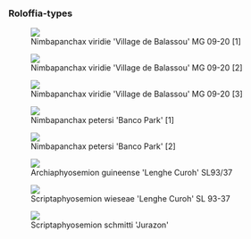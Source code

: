 ### Roloffia-types

<figure>
  <img src="https://thekillifish.net/index_ATTACHMENTS/20210302-DSC_4852-Nimbapanchax_Enhanced-NR.jpg" />
  <figcaption>Nimbapanchax viridie 'Village de Balassou' MG 09-20 [1]</figcaption>
</figure>

<figure>
  <img src="https://thekillifish.net/index_ATTACHMENTS/Nimbapanchax_viridis_village_de_Balassou_MG_09-20-DSC_4899.jpg" />
  <figcaption>Nimbapanchax viridie 'Village de Balassou' MG 09-20 [2]</figcaption>
</figure>

<figure>
  <img src="https://thekillifish.net/index_ATTACHMENTS/Nimbapanchax_viridis_village_de_Balassou_MG_09-20-DSC_4960.jpg" />
  <figcaption>Nimbapanchax viridie 'Village de Balassou' MG 09-20 [3]</figcaption>
</figure>

<figure>
  <img src="https://thekillifish.net/index_ATTACHMENTS/Nimbapanchax_petersi_Banco_park_DSC_3335_BEST.jpg" />
  <figcaption>Nimbapanchax petersi 'Banco Park' [1]</figcaption>
</figure>

<figure>
  <img src="https://thekillifish.net/index_ATTACHMENTS/Nimbapanchax_petersi_Banco_park_DSC_2315.jpg" />
  <figcaption>Nimbapanchax petersi 'Banco Park' [2]</figcaption>
</figure>

<figure>
  <img src="https://thekillifish.net/index_ATTACHMENTS/DSC_7057_archiaphyosemion_LR.jpg" />
  <figcaption>Archiaphyosemion guineense 'Lenghe Curoh' SL93/37</figcaption>
</figure>

<figure>
  <img src="https://thekillifish.net/index_ATTACHMENTS/20211008-DSC_scripaphyosemion_wiesae_6307.jpg" />
  <figcaption>Scriptaphyosemion wieseae 'Lenghe Curoh' SL 93-37 </figcaption>
</figure>

<figure>
  <img src="https://thekillifish.net/index_ATTACHMENTS/DSC_0611_schmitti_LR.jpg" />
  <figcaption>Scriptaphyosemion schmitti 'Jurazon' </figcaption>
</figure>